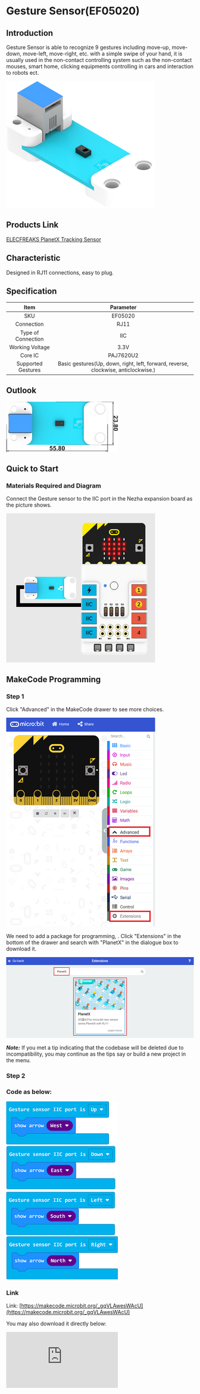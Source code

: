 # Gesture Sensor(EF05020)

## Introduction

Gesture Sensor is able to recognize 9 gestures including move-up, move-down, move-left, move-right, etc. with a simple swipe of your hand, it is usually used in the non-contact controlling system such as the non-contact mouses, smart home, clicking equipments controlling in cars and interaction to robots ect.

![](./images/05020_01.png)

## Products Link

[ELECFREAKS PlanetX Tracking Sensor](https://shop.elecfreaks.com/products/elecfreaks-planetx-gesture-sensor?_pos=1&_sid=2867ce4c2&_ss=r)

## Characteristic


 Designed in RJ11 connections, easy to plug.

## Specification


Item | Parameter
:-: | :-:
SKU|EF05020
Connection|RJ11
Type of Connection|IIC
Working Voltage|3.3V
Core IC|PAJ7620U2
Supported Gestures|Basic gestures(Up, down, right, left, forward, reverse, clockwise, anticlockwise.)

## Outlook



![](./images/05020_02.png)

## Quick to Start


### Materials Required and Diagram

 Connect the Gesture sensor to the IIC port in the Nezha expansion board as the picture shows.


![](./images/05020_03.png)

## MakeCode Programming


### Step 1

Click "Advanced" in the MakeCode drawer to see more choices.

![](./images/05001_04.png)

We need to add a package for programming, . Click "Extensions" in the bottom of the drawer and search with "PlanetX" in the dialogue box to download it.

![](./images/05001_05.png)

***Note:*** If you met a tip indicating that the codebase will be deleted due to incompatibility, you may continue as the tips say or build a new project in the menu.

### Step 2

### Code as below:

![](./images/05020_06.png)


### Link
Link: [https://makecode.microbit.org/_gqVLAwesWAcU](https://makecode.microbit.org/_gqVLAwesWAcU)

You may also download it directly below:


<div
    style={{
        position: 'relative',
        paddingBottom: '60%',
        overflow: 'hidden',
    }}
>
    <iframe
        src="https://makecode.microbit.org/_DdAU5d4kMJDh"
        frameborder="0"
        sandbox="allow-popups allow-forms allow-scripts allow-same-origin"
        style={{
            position: 'absolute',
            width: '100%',
            height: '100%',
        }}
    />
</div>

### Result
 The equivalent icon for each gesture displays on the micro:bit.

## Relevant File


## Technique File
